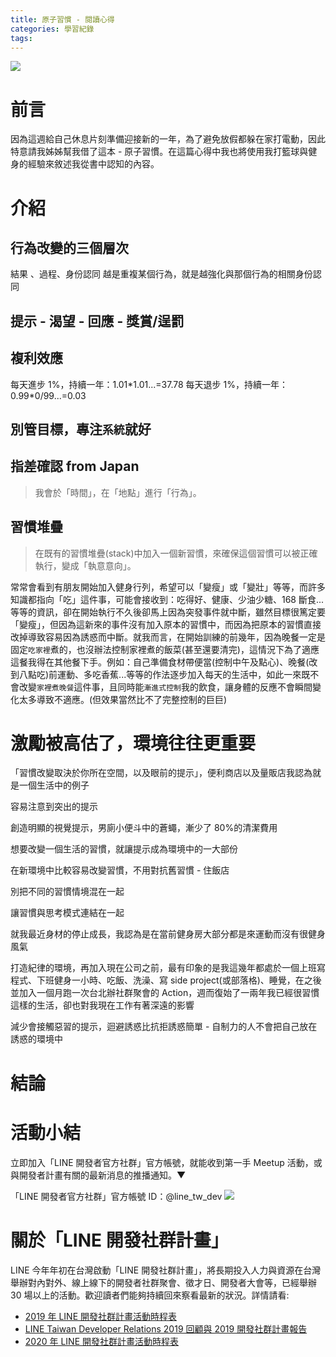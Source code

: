 ```yaml
---
title: 原子習慣 - 閱讀心得
categories: 學習紀錄
tags:
---
```


<style>
  section.compact {
    font-size: 150%  
  }
  img[alt~="center"] {
    display: block;
    margin: 0 auto;
  }
</style>

![](https://nijialin.com/images/2020/1.png)

# 前言

因為這週給自己休息片刻準備迎接新的一年，為了避免放假都躲在家打電動，因此特意請我姊姊幫我借了這本 - 原子習慣。在這篇心得中我也將使用我打籃球與健身的經驗來敘述我從書中認知的內容。

<!-- more -->

# 介紹

## 行為改變的三個層次

結果 、過程、身份認同
越是重複某個行為，就是越強化與那個行為的相關身份認同

## 提示 - 渴望 - 回應 - 獎賞/逞罰

## 複利效應

每天進步 1%，持續一年：1.01\*1.01...=37.78
每天退步 1%，持續一年：0.99\*0/99...=0.03

## 別管目標，專注`系統`就好

## 指差確認 from Japan

> 我會於「時間」，在「地點」進行「行為」。

## 習慣堆疊

> 在既有的習慣堆疊(stack)中加入一個新習慣，來確保這個習慣可以被正確執行，變成「執意意向」。

常常會看到有朋友開始加入健身行列，希望可以「變瘦」或「變壯」等等，而許多知識都指向「吃」這件事，可能會接收到：吃得好、健康、少油少糖、168 斷食...等等的資訊，卻在開始執行不久後卻馬上因為突發事件就中斷，雖然目標很篤定要「變瘦」，但因為這新來的事件沒有加入原本的習慣中，而因為把原本的習慣直接改掉導致容易因為誘惑而中斷。就我而言，在開始訓練的前幾年，因為晚餐一定是固定`吃家裡`煮的，也沒辦法控制家裡煮的飯菜(甚至還要清完)，這情況下為了適應這餐我得在其他餐下手。例如：自己準備食材帶便當(控制中午及點心)、晚餐(改到八點吃)前運動、多吃香蕉...等等的作法逐步加入每天的生活中，如此一來既不會改變`家裡煮晚餐`這件事，且同時能`漸進式控制`我的飲食，讓身體的反應不會瞬間變化太多導致不適應。(但效果當然比不了完整控制的巨巨)

# 激勵被高估了，環境往往更重要

「習慣改變取決於你所在空間，以及眼前的提示」，便利商店以及量販店我認為就是一個生活中的例子

容易注意到突出的提示

創造明顯的視覺提示，男廁小便斗中的蒼蠅，漸少了 80%的清潔費用

想要改變一個生活的習慣，就讓提示成為環境中的一大部份

在新環境中比較容易改變習慣，不用對抗舊習慣 - 住飯店

別把不同的習慣情境混在一起

讓習慣與思考模式連結在一起

就我最近身材的停止成長，我認為是在當前健身房大部分都是來運動而沒有很健身風氣

打造紀律的環境，再加入現在公司之前，最有印象的是我這幾年都處於一個上班寫程式、下班健身一小時、吃飯、洗澡、寫 side project(或部落格)、睡覺，在之後並加入一個月跑一次台北辦社群聚會的 Action，週而復始了一兩年我已經很習慣這樣的生活，卻也對我現在工作有著深遠的影響

減少會接觸惡習的提示，迴避誘惑比抗拒誘惑簡單 - 自制力的人不會把自己放在誘惑的環境中

# 結論

# 活動小結

立即加入「LINE 開發者官方社群」官方帳號，就能收到第一手 Meetup 活動，或與開發者計畫有關的最新消息的推播通知。▼

「LINE 開發者官方社群」官方帳號 ID：@line_tw_dev
![](https://www.evanlin.com/images/2020/line-tw-dev-qr.png)

# 關於「LINE 開發社群計畫」

LINE 今年年初在台灣啟動「LINE 開發社群計畫」，將長期投入人力與資源在台灣舉辦對內對外、線上線下的開發者社群聚會、徵才日、開發者大會等，已經舉辦 30 場以上的活動。歡迎讀者們能夠持續回來察看最新的狀況。詳情請看:

- [2019 年 LINE 開發社群計畫活動時程表](https://engineering.linecorp.com/zh-hant/blog/line-taiwan-developer-relations-2019-plan/)
- [LINE Taiwan Developer Relations 2019 回顧與 2019 開發社群計畫報告](https://engineering.linecorp.com/zh-hant/blog/line-taiwan-developer-relations-2019/)
- [2020 年 LINE 開發社群計畫活動時程表](https://engineering.linecorp.com/zh-hant/blog/2020-line-tw-devrel/)
